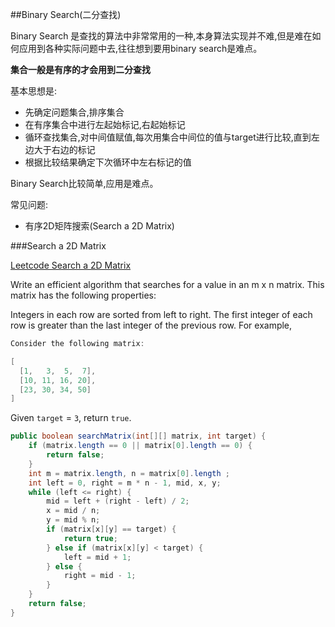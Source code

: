 ##Binary Search(二分查找)

Binary Search 是查找的算法中非常常用的一种,本身算法实现并不难,但是难在如何应用到各种实际问题中去,往往想到要用binary search是难点。

**集合一般是有序的才会用到二分查找**

基本思想是:

* 先确定问题集合,排序集合
* 在有序集合中进行左起始标记,右起始标记
* 循环查找集合,对中间值赋值,每次用集合中间位的值与target进行比较,直到左边大于右边的标记
* 根据比较结果确定下次循环中左右标记的值

Binary Search比较简单,应用是难点。

常见问题:

* 有序2D矩阵搜索(Search a 2D Matrix)


###Search a 2D Matrix

[Leetcode Search a 2D Matrix](https://leetcode.com/problems/search-a-2d-matrix/)

Write an efficient algorithm that searches for a value in an m x n matrix. This matrix has the following properties:

Integers in each row are sorted from left to right.
The first integer of each row is greater than the last integer of the previous row.
For example,

```java
Consider the following matrix:

[
  [1,   3,  5,  7],
  [10, 11, 16, 20],
  [23, 30, 34, 50]
]
```
Given `target` = `3`, return `true`.

```java
public boolean searchMatrix(int[][] matrix, int target) {
    if (matrix.length == 0 || matrix[0].length == 0) {
        return false;
    }
    int m = matrix.length, n = matrix[0].length ;
    int left = 0, right = m * n - 1, mid, x, y;
    while (left <= right) {
        mid = left + (right - left) / 2;
        x = mid / n;
        y = mid % n;
        if (matrix[x][y] == target) {
            return true;
        } else if (matrix[x][y] < target) {
            left = mid + 1;
        } else {
            right = mid - 1;
        }
    }
    return false;
}
```